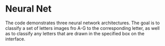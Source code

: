 Neural Net
==============

The code demonstrates three neural network architectures. The goal is to
classify a set of letters images fro A-G to the corresponding letter,
as well as to classify any letters that are drawn in the specified box
on the interface.
